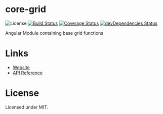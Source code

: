 # core-grid
![License](https://img.shields.io/npm/l/angular-translate.svg) [![Build Status](https://travis-ci.org/jfms7s/core-grid.svg?branch=master)](https://travis-ci.org/jfms7s/core-grid) [![Coverage Status](https://coveralls.io/repos/github/jfms7s/core-grid/badge.svg?branch=master)](https://coveralls.io/github/jfms7s/core-grid?branch=master) [![devDependencies Status](https://david-dm.org/jfms7s/core-grid/dev-status.svg)](https://david-dm.org/jfms7s/core-grid?type=dev)

Angular Module containing base grid functions

# Links
* [Website](https://jfms7s.github.io/core-grid/)
* [API Reference](https://jfms7s.github.io/core-grid/docs/#/api)

# License

Licensed under MIT.
